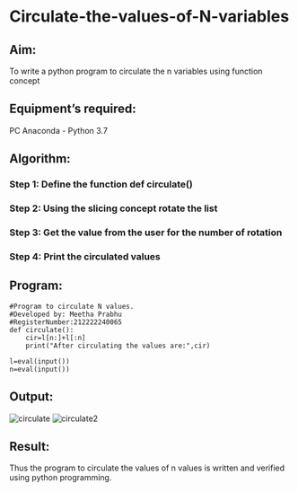 # Circulate-the-values-of-N-variables
## Aim:
To write a python program to circulate the n variables using function concept
## Equipment’s required:
PC
Anaconda - Python 3.7
## Algorithm: 
### Step 1: Define the function def circulate() 

### Step 2: Using the slicing concept rotate the list

### Step 3: Get the value from the user for the number of rotation

### Step 4: Print the circulated values 

## Program:
```
#Program to circulate N values.
#Developed by: Meetha Prabhu
#RegisterNumber:212222240065
def circulate():
    cir=l[n:]+l[:n]
    print("After circulating the values are:",cir)

l=eval(input())
n=eval(input())

```
 ## Output:
![circulate](https://user-images.githubusercontent.com/119401038/225202815-4b8aca2b-17fc-452b-8e13-05e5d246a913.png)
![circulate2](https://user-images.githubusercontent.com/119401038/225203015-43bd0482-ae81-4fb6-bca8-ab96fd2057cb.png)

## Result:
Thus the program to circulate the values of n values is written and verified using python programming.
